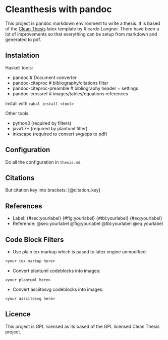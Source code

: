 # Cleanthesis with pandoc

This project is pandoc markdown environment to write a thesis. It is based of
the [Clean Thesis](http://cleanthesis.der-ric.de/) latex template by Ricardo
Langner. There have been a lot of improvements so that everything can be setup
from markdown and generated to pdf.

## Instalation

Haskell tools:

* pandoc                    # Document converter
* pandoc-citeproc           # bibliography/citations filter
* pandoc-citeproc-preamble  # bibliography header + settings
* pandoc-crossref           # images/tables/equations references

install with `cabal install <tool>`

Other tools

* python3 (required by filters)
* java1.7+ (required by plantuml filter)
* inkscape (required to convert svg/eps to pdf)

## Configuration

Do all the configuration in `thesis.md`.

## Citations

But citation key into brackets: [@citation_key]

## References

* Label: {#sec:yourlabel} {#fig:yourlabel} {#tbl:yourlabel} {#eq:yourlabel}
* Reference: @sec:yourlabel @fig:yourlabel @tbl:yourlabel @eq:yourlabel

## Code Block Filters

* Use plain tex markup which is pased to latex engine unmodified:

```tex
<your tex markup here>
```

* Convert plantuml codeblocks into images:

```plantuml
<your plantuml here>
```

* Convert asciitosvg codeblocks into images:

```a2s
<your asscitosvg here>
```

## Licence

This project is GPL licensed as its based of the GPL licensed Clean Thesis
project.
